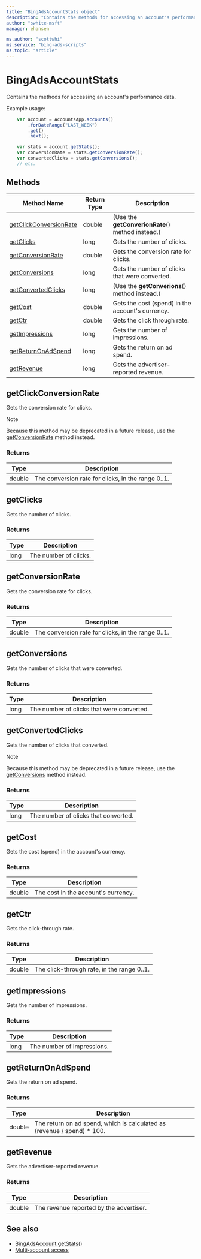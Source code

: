 ```yaml
---
title: "BingAdsAccountStats object"
description: "Contains the methods for accessing an account's performance data."
author: "swhite-msft"
manager: ehansen

ms.author: "scottwhi"
ms.service: "bing-ads-scripts"
ms.topic: "article"
---
```


# BingAdsAccountStats

Contains the methods for accessing an account's performance data.


Example usage:
```javascript
    var account = AccountsApp.accounts()
        .forDateRange("LAST_WEEK")
        .get()
        .next();

    var stats = account.getStats();
    var conversionRate = stats.getConversionRate();
    var convertedClicks = stats.getConversions();
    // etc.
```


## Methods
|Method Name|Return Type|Description|
|-|-|-
[getClickConversionRate](#getclickconversionrate)|double|(Use the **getConverionRate**() method instead.)
[getClicks](#getclicks)|long|Gets the number of clicks.
[getConversionRate](#getconversionrate)|double|Gets the conversion rate for clicks.
[getConversions](#getconversions)|long|Gets the number of clicks that were converted.
[getConvertedClicks](#getconvertedclicks)|long|(Use the **getConverions**() method instead.)
[getCost](#getcost)|double|Gets the cost (spend) in the account's currency.
[getCtr](#getctr)|double|Gets the click through rate.
[getImpressions](#getimpressions)|long|Gets the number of impressions.
[getReturnOnAdSpend](#getreturnonadspend)|long|Gets the return on ad spend.
[getRevenue](#getrevenue)|long|Gets the advertiser-reported revenue.


## <a name="getclickconversionrate"></a>getClickConversionRate
Gets the conversion rate for clicks.

> [!NOTE]
> Because this method may be deprecated in a future release, use the [getConversionRate](#getconversionrate) method instead.

### Returns
|Type|Description|
|-|-
double|The conversion rate for clicks, in the range 0..1.


## <a name="getclicks"></a>getClicks
Gets the number of clicks.

### Returns
|Type|Description|
|-|-
long|The number of clicks.


## <a name="getconversionrate"></a>getConversionRate
Gets the conversion rate for clicks.

### Returns
|Type|Description|
|-|-
double|The conversion rate for clicks, in the range 0..1.


## <a name="getconversions"></a>getConversions
Gets the number of clicks that were converted.

### Returns
|Type|Description|
|-|-
long|The number of clicks that were converted.


## <a name="getconvertedclicks"></a>getConvertedClicks
Gets the number of clicks that converted.

> [!NOTE]
> Because this method may be deprecated in a future release, use the [getConversions](#getconversions) method instead.

### Returns
|Type|Description|
|-|-
long|The number of clicks that converted.


## <a name="getcost"></a>getCost
Gets the cost (spend) in the account's currency.

### Returns
|Type|Description|
|-|-
double|The cost in the account's currency.


## <a name="getctr"></a>getCtr
Gets the click-through rate.

### Returns
|Type|Description|
|-|-
double|The click-through rate, in the range 0..1.


## <a name="getimpressions"></a>getImpressions
Gets the number of impressions.

### Returns
|Type|Description|
|-|-
long|The number of impressions.


## <a name="getreturnonadspend"></a>getReturnOnAdSpend
Gets the return on ad spend.

### Returns
|Type|Description|
|-|-
double|The return on ad spend, which is calculated as (revenue / spend) * 100.


## <a name="getrevenue"></a>getRevenue
Gets the advertiser-reported revenue.

### Returns
|Type|Description|
|-|-
double|The revenue reported by the advertiser.


## See also

- [BingAdsAccount.getStats()](BingAdsAccount.md#getstats)
- [Multi-account access](../guides/multi-account-access.md)

